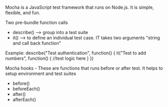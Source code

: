 Mocha is a JavaScript test framework that runs on Node.js. It is simple, flexible, and fun.

Two pre-bundle function calls
  - describe() --> group into a test suite
  - it() --> to define an individual test case. IT takes two arguments "string and call back function"

Example:
    describe("Test authentication", function()
    {
    it("Test to add numbers", function()
      {
        //test logic here
      }
    })

Mocha hooks - These are functions that runs before or after test. It helps to setup environment and test suites
  - before()
  - beforeEach()
  - after()
  - afterEach()
    

